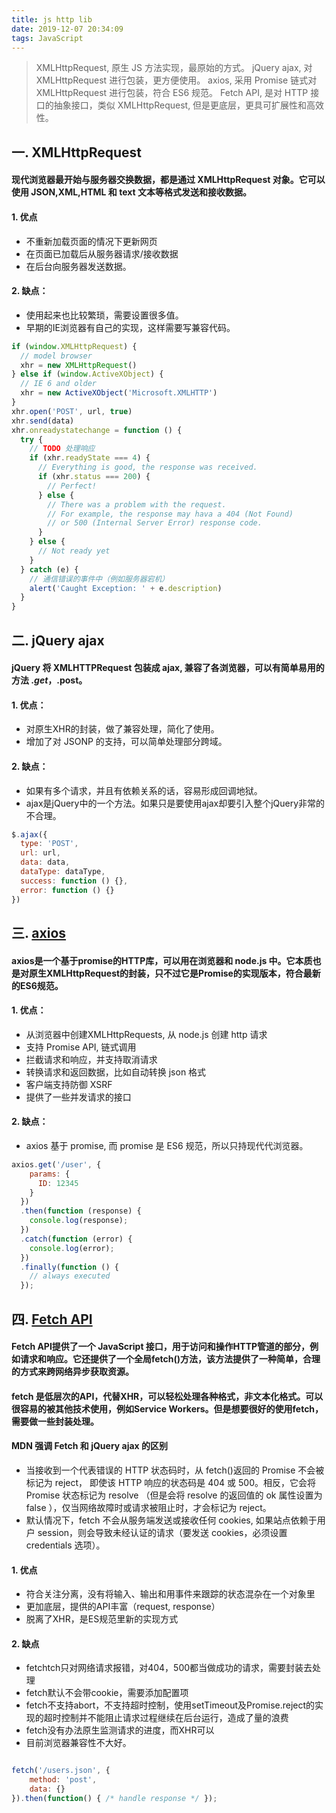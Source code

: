 ```yaml
---
title: js http lib
date: 2019-12-07 20:34:09
tags: JavaScript
---
```


> XMLHttpRequest, 原生 JS 方法实现，最原始的方式。
> jQuery ajax, 对 XMLHttpRequest 进行包装，更方便使用。
> axios, 采用 Promise 链式对 XMLHttpRequest 进行包装，符合 ES6 规范。
> Fetch API, 是对 HTTP 接口的抽象接口，类似 XMLHttpRequest, 但是更底层，更具可扩展性和高效性。

<!-- more -->


## 一. XMLHttpRequest

#### 现代浏览器最开始与服务器交换数据，都是通过 XMLHttpRequest 对象。它可以使用 JSON,XML,HTML 和 text 文本等格式发送和接收数据。

#### 1. 优点
- 不重新加载页面的情况下更新网页
- 在页面已加载后从服务器请求/接收数据
- 在后台向服务器发送数据。

#### 2. 缺点：
- 使用起来也比较繁琐，需要设置很多值。
- 早期的IE浏览器有自己的实现，这样需要写兼容代码。

```js
if (window.XMLHttpRequest) { 
  // model browser
  xhr = new XMLHttpRequest()
} else if (window.ActiveXObject) { 
  // IE 6 and older
  xhr = new ActiveXObject('Microsoft.XMLHTTP')
}
xhr.open('POST', url, true)
xhr.send(data)
xhr.onreadystatechange = function () {
  try {
    // TODO 处理响应
    if (xhr.readyState === 4) {
      // Everything is good, the response was received.
      if (xhr.status === 200) {
        // Perfect!
      } else {
        // There was a problem with the request.
        // For example, the response may hava a 404 (Not Found)
        // or 500 (Internal Server Error) response code.
      }
    } else {
      // Not ready yet
    }
  } catch (e) {
    // 通信错误的事件中（例如服务器宕机）
    alert('Caught Exception: ' + e.description)
  }
}
```

## 二.  jQuery ajax
#### jQuery 将 XMLHTTPRequest 包装成 ajax, 兼容了各浏览器，可以有简单易用的方法 $.get，$.post。
#### 1. 优点：
- 对原生XHR的封装，做了兼容处理，简化了使用。
- 增加了对 JSONP 的支持，可以简单处理部分跨域。

#### 2. 缺点：
- 如果有多个请求，并且有依赖关系的话，容易形成回调地狱。
- ajax是jQuery中的一个方法。如果只是要使用ajax却要引入整个jQuery非常的不合理。

```js
$.ajax({
  type: 'POST',
  url: url,
  data: data,
  dataType: dataType,
  success: function () {},
  error: function () {}
})
```


## 三. [axios](https://github.com/axios/axios)
#### axios是一个基于promise的HTTP库，可以用在浏览器和 node.js 中。它本质也是对原生XMLHttpRequest的封装，只不过它是Promise的实现版本，符合最新的ES6规范。

#### 1. 优点：
- 从浏览器中创建XMLHttpRequests, 从 node.js 创建 http 请求
- 支持 Promise API, 链式调用
- 拦截请求和响应，并支持取消请求
- 转换请求和返回数据，比如自动转换 json 格式
- 客户端支持防御 XSRF
- 提供了一些并发请求的接口

#### 2. 缺点：
- axios 基于 promise, 而 promise 是 ES6 规范，所以只持现代代浏览器。

```js
axios.get('/user', {
    params: {
      ID: 12345
    }
  })
  .then(function (response) {
    console.log(response);
  })
  .catch(function (error) {
    console.log(error);
  })
  .finally(function () {
    // always executed
  }); 
```


## 四. [Fetch API](https://developer.mozilla.org/zh-CN/docs/Web/API/Fetch_API)
#### Fetch API提供了一个 JavaScript 接口，用于访问和操作HTTP管道的部分，例如请求和响应。它还提供了一个全局fetch()方法，该方法提供了一种简单，合理的方式来跨网络异步获取资源。
#### fetch 是低层次的API，代替XHR，可以轻松处理各种格式，非文本化格式。可以很容易的被其他技术使用，例如Service Workers。但是想要很好的使用fetch，需要做一些封装处理。

#### MDN 强调 Fetch 和 jQuery ajax 的区别
- 当接收到一个代表错误的 HTTP 状态码时，从 fetch()返回的 Promise 不会被标记为 reject， 即使该 HTTP 响应的状态码是 404 或 500。相反，它会将 Promise 状态标记为 resolve （但是会将 resolve 的返回值的 ok 属性设置为 false ），仅当网络故障时或请求被阻止时，才会标记为 reject。
- 默认情况下，fetch 不会从服务端发送或接收任何 cookies, 如果站点依赖于用户 session，则会导致未经认证的请求（要发送 cookies，必须设置 credentials 选项）。

#### 1. 优点
- 符合关注分离，没有将输入、输出和用事件来跟踪的状态混杂在一个对象里
- 更加底层，提供的API丰富（request, response）
- 脱离了XHR，是ES规范里新的实现方式


#### 2. 缺点
- fetchtch只对网络请求报错，对404，500都当做成功的请求，需要封装去处理
- fetch默认不会带cookie，需要添加配置项
- fetch不支持abort，不支持超时控制，使用setTimeout及Promise.reject的实现的超时控制并不能阻止请求过程继续在后台运行，造成了量的浪费
- fetch没有办法原生监测请求的进度，而XHR可以
- 目前浏览器兼容性不大好。

```js

fetch('/users.json', {
    method: 'post', 
    data: {}
}).then(function() { /* handle response */ });
```